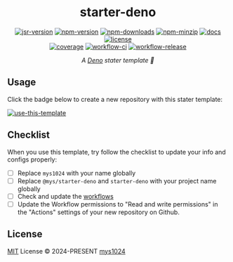 <div align="center">

# starter-deno

[![jsr-version](https://img.shields.io/jsr/v/%40mys/starter-deno?style=flat-square&color=%23f7df1e)](https://jsr.io/@mys/starter-deno)
[![npm-version](https://img.shields.io/npm/v/starter-deno?style=flat-square&color=%23cb3837)](https://www.npmjs.com/package/starter-deno)
[![npm-downloads](https://img.shields.io/npm/dy/starter-deno?&style=flat-square)](https://www.npmjs.com/package/starter-deno)
[![npm-minzip](https://img.shields.io/bundlephobia/minzip/starter-deno?style=flat-square&label=minzip)](https://bundlephobia.com/package/starter-deno)
[![docs](https://img.shields.io/badge/docs-reference-blue?style=flat-square)](https://jsr.io/@mys/starter-deno/doc?style=flat-square)
[![license](https://img.shields.io/github/license/mys1024/starter-deno?&style=flat-square)](./LICENSE)<br/>
[![coverage](https://img.shields.io/codecov/c/github/mys1024/starter-deno?style=flat-square)](https://app.codecov.io/gh/mys1024/starter-deno)
[![workflow-ci](https://img.shields.io/github/actions/workflow/status/mys1024/starter-deno/ci.yml?label=ci&style=flat-square)](https://github.com/mys1024/starter-deno/actions/workflows/ci.yml)
[![workflow-release](https://img.shields.io/github/actions/workflow/status/mys1024/starter-deno/release.yml?label=release&style=flat-square)](https://github.com/mys1024/starter-deno/actions/workflows/release.yml)

_A [Deno](https://deno.com/) stater template 🦕_

</div>

## Usage

Click the badge below to create a new repository with this stater template:

[![use-this-template](https://img.shields.io/badge/use-this%20template-%2386efac?style=for-the-badge&logo=github)](https://github.com/new?template_name=starter-deno&template_owner=mys1024)

## Checklist

When you use this template, try follow the checklist to update your info and
configs properly:

- [ ] Replace `mys1024` with your name globally
- [ ] Replace `@mys/starter-deno` and `starter-deno` with your project name
      globally
- [ ] Check and update the [workflows](.github/workflows)
- [ ] Update the Workflow permissions to "Read and write permissions" in the
      "Actions" settings of your new repository on Github.

## License

[MIT](./LICENSE) License &copy; 2024-PRESENT
[mys1024](https://github.com/mys1024)
